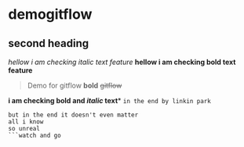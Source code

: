 # demogitflow
## second heading
*hellow i am checking italic text feature*
**hellow i am checking bold text feature**
>Demo for gitflow
__bold__
~~gitflow~~

**i am checking bold and _italic_ text***
`in the end by linkin park`
```i tried so hard and got so far 
but in the end it doesn't even matter
all i know
so unreal
```watch and go
